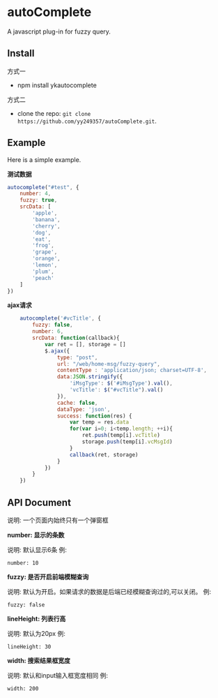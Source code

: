 autoComplete
======

A javascript plug-in for fuzzy query.

Install
-------
方式一  

* npm install ykautocomplete
 
方式二  

* clone the repo: `git clone https://github.com/yy249357/autoComplete.git`.

Example
-----------

Here is a simple example.

**测试数据**
```js
autocomplete("#test", {
    number: 4,
    fuzzy: true,
    srcData: [
        'apple',
        'banana',
        'cherry',
        'dog',
        'eat',
        'frog',
        'grape',
        'orange',
        'lemon',
        'plum',
        'peach'
    ]
})
```

**ajax请求**
```js
    autocomplete('#vcTitle', {
        fuzzy: false, 
        number: 6,
        srcData: function(callback){
            var ret = [], storage = []
            $.ajax({
                type: "post",
                url: "/web/home-msg/fuzzy-query",
                contentType : 'application/json; charset=UTF-8',
                data:JSON.stringify({
                    'iMsgType': $('#iMsgType').val(),
                    'vcTitle': $("#vcTitle").val()
                }),
                cache: false,
                dataType: 'json',
                success: function(res) {
                    var temp = res.data
                    for(var i=0; i<temp.length; ++i){
                        ret.push(temp[i].vcTitle)
                        storage.push(temp[i].vcMsgId)
                    }
                    callback(ret, storage)
                }
            })
        }
    })
```

API Document
--------

说明: 一个页面内始终只有一个弹窗框

**number: 显示的条数**

说明: 默认显示6条 
例:
```
number: 10
```

**fuzzy: 是否开启前端模糊查询**

说明: 默认为开启。如果请求的数据是后端已经模糊查询过的,可以关闭。
例:
```
fuzzy: false
```

**lineHeight: 列表行高** 

说明: 默认为20px
例:
```
lineHeight: 30
```

**width: 搜索结果框宽度**

说明: 默认和input输入框宽度相同
例:
```
width: 200
```


